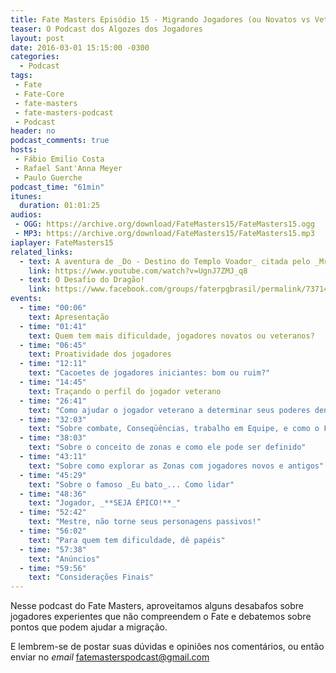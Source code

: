 ```yaml
---
title: Fate Masters Episódio 15 - Migrando Jogadores (ou Novatos vs Veteranos)
teaser: O Podcast dos Algozes dos Jogadores
layout: post
date: 2016-03-01 15:15:00 -0300
categories:
  - Podcast
tags:
 - Fate
 - Fate-Core
 - fate-masters
 - fate-masters-podcast
 - Podcast
header: no
podcast_comments: true 
hosts:
 - Fábio Emilio Costa
 - Rafael Sant'Anna Meyer
 - Paulo Guerche
podcast_time: "61min"
itunes:
  duration: 01:01:25
audios:
 - OGG: https://archive.org/download/FateMasters15/FateMasters15.ogg       
 - MP3: https://archive.org/download/FateMasters15/FateMasters15.mp3
iaplayer: FateMasters15
related_links:
  - text: A aventura de _Do - Destino do Templo Voador_ citada pelo _Mr. Mickey_
    link: https://www.youtube.com/watch?v=UgnJ7ZMJ_q8  
  - text: O Desafio do Dragão!
    link: https://www.facebook.com/groups/faterpgbrasil/permalink/737142929742082/
events:
  - time: "00:06"
    text: Apresentação    
  - time: "01:41"
    text: Quem tem mais dificuldade, jogadores novatos ou veteranos?  
  - time: "06:45"
    text: Proatividade dos jogadores  
  - time: "12:11"
    text: "Cacoetes de jogadores iniciantes: bom ou ruim?"
  - time: "14:45"
    text: Traçando o perfil do jogador veterano      
  - time: "26:41"
    text: "Como ajudar o jogador veterano a determinar seus poderes dentro do Fate"
  - time: "32:03"
    text: "Sobre combate, Conseqüências, trabalho em Equipe, e como o Fate pode ser tão letal em combate quanto nos RPGs _Old-School_"
  - time: "38:03"
    text: "Sobre o conceito de zonas e como ele pode ser definido"
  - time: "43:11"
    text: "Sobre como explorar as Zonas com jogadores novos e antigos"
  - time: "45:29"
    text: "Sobre o famoso _Eu bato_... Como lidar"
  - time: "48:36"
    text: "Jogador, _**SEJA ÉPICO!**_"
  - time: "52:42"
    text: "Mestre, não torne seus personagens passivos!"
  - time: "56:02"
    text: "Para quem tem dificuldade, dê papéis"
  - time: "57:38"
    text: "Anúncios"
  - time: "59:56"
    text: "Considerações Finais"
---
```


Nesse podcast do Fate Masters, aproveitamos alguns desabafos sobre jogadores experientes que não compreendem o Fate e debatemos sobre pontos que podem ajudar a migração.

E lembrem-se de postar suas dúvidas e opiniões nos comentários, ou então enviar no _email_ <fatemasterspodcast@gmail.com>
